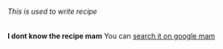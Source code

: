 ###### This is used to write recipe
**I dont know the recipe mam**
You can [search it on google mam](google.com/?#q=aloo-tikki)